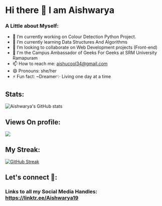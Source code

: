 # Hi there 👋 I am Aishwarya
          
 ### A Little about Myself:

- 🔭 I’m currently working on Colour Detection Python Project.
- 🌱 I’m currently learning Data Structures And Algorithms
- 👯 I’m looking to collaborate on Web Development projects (Front-end)
- 👩 I'm the Campus Ambassador of Geeks For Geeks at SRM University Ramapuram
- 📫 How to reach me: aishucool34@gmail.com
- 😄 Pronouns: she/her
- ⚡ Fun fact: ~Dreamer✨
               Living one day at a time

## Stats:
![Aishwarya's GitHub stats](https://github-readme-stats.vercel.app/api?username=aishu19-dotcom&show_icons=true&theme=radical)

## Views On profile:
![](https://komarev.com/ghpvc/?username=aishu19-dotcom&color=orange)

## My Streak:
[![GitHub Streak](http://github-readme-streak-stats.herokuapp.com?user=aishu19-dotcom)](https://git.io/streak-stats)

## Let's connect 🤝:
### Links to all my Social Media Handles: https://linktr.ee/Aishwarya19
